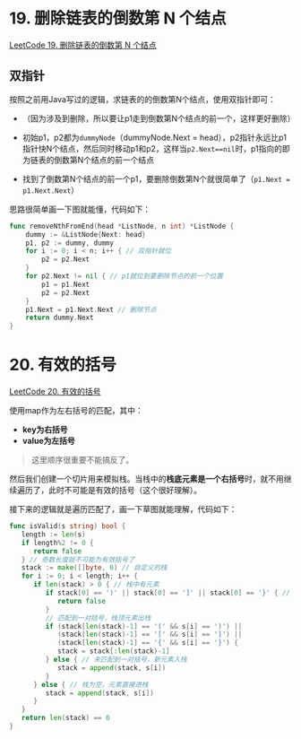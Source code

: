 # 19. 删除链表的倒数第 N 个结点

[LeetCode 19. 删除链表的倒数第 N 个结点](https://leetcode.cn/problems/remove-nth-node-from-end-of-list/)

## 双指针

按照之前用Java写过的逻辑，求链表的的倒数第N个结点，使用双指针即可：

- （因为涉及到删除，所以要让p1走到倒数第N个结点的前一个，这样更好删除）

- 初始p1，p2都为`dummyNode`（dummyNode.Next = head），p2指针永远比p1指针快N个结点，然后同时移动p1和p2，这样当`p2.Next==nil`时，p1指向的即为链表的倒数第N个结点的前一个结点
- 找到了倒数第N个结点的前一个p1，要删除倒数第N个就很简单了（`p1.Next = p1.Next.Next`）

思路很简单画一下图就能懂，代码如下：

```go
func removeNthFromEnd(head *ListNode, n int) *ListNode {
	dummy := &ListNode{Next: head}
	p1, p2 := dummy, dummy
	for i := 0; i < n; i++ { // 双指针就位
		p2 = p2.Next
	}
	for p2.Next != nil { // p1就位到要删除节点的前一个位置
		p1 = p1.Next
		p2 = p2.Next
	}
	p1.Next = p1.Next.Next // 删除节点
	return dummy.Next
}
```



# 20. 有效的括号

[LeetCode 20. 有效的括号](https://leetcode.cn/problems/valid-parentheses/)

使用map作为左右括号的匹配，其中：

- **key为右括号**
- **value为左括号**

> 这里顺序很重要不能搞反了。

然后我们创建一个切片用来模拟栈。当栈中的**栈底元素是一个右括号**时，就不用继续遍历了，此时不可能是有效的括号（这个很好理解）。

接下来的逻辑就是遍历匹配了，画一下草图就能理解，代码如下：

```go
func isValid(s string) bool {
   length := len(s)
   if length%2 != 0 {
      return false
   } // 奇数长度就不可能为有效括号了
   stack := make([]byte, 0) // 自定义的栈
   for i := 0; i < length; i++ {
      if len(stack) > 0 { // 栈中有元素
         if stack[0] == ')' || stack[0] == ']' || stack[0] == '}' { // 栈底是右括号，直接返回false
            return false
         }
         // 匹配到一对括号，栈顶元素出栈
         if (stack[len(stack)-1] == '(' && s[i] == ')') ||
            (stack[len(stack)-1] == '[' && s[i] == ']') ||
            (stack[len(stack)-1] == '{' && s[i] == '}') {
            stack = stack[:len(stack)-1]
         } else { // 未匹配到一对括号，新元素入栈
            stack = append(stack, s[i])
         }
      } else { // 栈为空，元素直接进栈
         stack = append(stack, s[i])
      }
   }
   return len(stack) == 0
}
```



